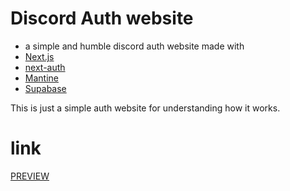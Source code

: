 # Discord Auth website

- a simple and humble discord auth website made with 
- [Next.js](https://nextjs.org/)
- [next-auth](https://next-auth.js.org/)
- [Mantine](https://mantine.dev/)
- [Supabase](https://supabase.com/)

This is just a simple auth website for understanding how it works.

# link 
 [PREVIEW](https://discordauth-one.vercel.app/)